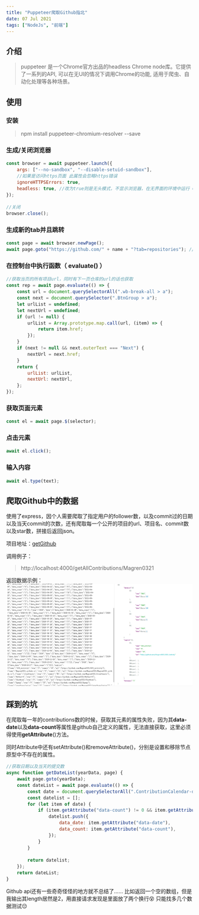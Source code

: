 ```yaml
---
title: "Puppeteer爬取Github指北"
date: 07 Jul 2021
tags: ["NodeJs", "前端"]
---
```


## 介绍

> puppeteer 是一个Chrome官方出品的headless Chrome node库。它提供了一系列的API, 可以在无UI的情况下调用Chrome的功能, 适用于爬虫、自动化处理等各种场景。

<!--more-->

## 使用

### 安装

> npm install puppeteer-chromium-resolver --save

### 生成/关闭浏览器

```js
const browser = await puppeteer.launch({
	args: ["--no-sandbox", "--disable-setuid-sandbox"],
	//如果是访问https页面 此属性会忽略https错误
	ignoreHTTPSErrors: true,
	headless: true, //改为true则是无头模式，不显示浏览器，在无界面的环境中运行 Chrome
});

//关闭
browser.close();
```

### 生成新的tab并且跳转

```js
const page = await browser.newPage();
await page.goto("https://github.com/" + name + "?tab=repositories"); //跳转到github某个用户的仓库页
```

### 在控制台中执行函数（ evaluate() ）

```js
//获取当页的所有项目url，同时有下一页仓库的url的话也获取
const rep = await page.evaluate(() => {
	const url = document.querySelectorAll(".wb-break-all > a");
	const next = document.querySelector(".BtnGroup > a");
	let urlList = undefined;
	let nextUrl = undefined;
	if (url != null) {
		urlList = Array.prototype.map.call(url, (item) => {
			return item.href;
		});
	}
	if (next != null && next.outerText === "Next") {
		nextUrl = next.href;
	}
	return {
		urlList: urlList,
		nextUrl: nextUrl,
	};
});
```

### 获取页面元素

```js
const el = await page.$(selector);
```

### 点击元素

```js
await el.click();
```

### 输入内容

```js
await el.type(text);
```

## 爬取Github中的数据

使用了express，因个人需要爬取了指定用户的follower数，以及commit过的日期以及当天commit的次数，还有爬取每一个公开的项目的url、项目名、commit数以及star数，拼接后返回json。

项目地址：[getGithub](https://github.com/Magren0321/getGithub)

调用例子：

> http://localhost:4000/getAllContributions/Magren0321

返回数据示例：
![](./test.png)

## 踩到的坑

在爬取每一年的contributions数的时候，获取其元素的属性失败，因为其**data-date**以及**data-count**等属性是github自己定义的属性，无法直接获取，这里必须得使用**getAttribute**()方法。

同时Attribute中还有setAttribute()和removeAttribute()，分别是设置和移除节点原型中不存在的属性。

```js
//获取日期以及当天的提交数
async function getDateList(yearData, page) {
	await page.goto(yearData);
	const dateList = await page.evaluate(() => {
		const date = document.querySelectorAll(".ContributionCalendar-day");
		const datelist = [];
		for (let item of date) {
			if (item.getAttribute("data-count") != 0 && item.getAttribute("data-count") != null) {
				datelist.push({
					data_date: item.getAttribute("data-date"),
					data_count: item.getAttribute("data-count"),
				});
			}
		}

		return datelist;
	});
	return dateList;
}
```

Github api还有一些奇奇怪怪的地方就不总结了……
比如返回一个空的数组，但是我输出其length居然是2，用直接请求发现是里面放了两个换行😵
只能找多几个数据测试😔
